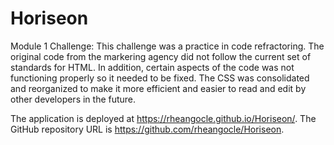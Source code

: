 # Horiseon
Module 1 Challenge: This challenge was a practice in code refractoring. The original code from the markering agency did not follow the current set of standards for HTML. In addition, certain aspects of the code was not functioning properly so it needed to be fixed. The CSS was consolidated and reorganized to make it more efficient and easier to read and edit by other developers in the future. 

The application is deployed at https://rheangocle.github.io/Horiseon/. The GitHub repository URL is https://github.com/rheangocle/Horiseon. 
